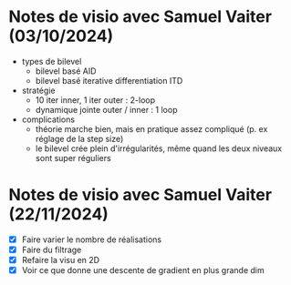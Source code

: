 # Notes de visio avec Samuel Vaiter (03/10/2024)

* types de bilevel
    * bilevel basé AID
    * bilevel basé iterative differentiation ITD
* stratégie
    * 10 iter inner, 1 iter outer : 2-loop
    * dynamique jointe outer / inner : 1 loop
* complications
    * théorie marche bien, mais en pratique assez compliqué (p. ex réglage de la step size)
    * le bilevel crée plein d'irrégularités, même quand les deux niveaux sont super réguliers

# Notes de visio avec Samuel Vaiter (22/11/2024)

* [x] Faire varier le nombre de réalisations
* [x] Faire du filtrage
* [x] Refaire la visu en 2D
* [x] Voir ce que donne une descente de gradient en plus grande dim
